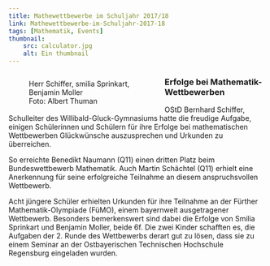 ```yaml
---
title: Mathewettbewerbe im Schuljahr 2017/18
link: Mathewettbewerbe-im-Schuljahr-2017-18
tags: [Mathematik, Events]
thumbnail: 
    src: calculator.jpg
    alt: Ein thumbnail
---
```

<!-- TODO: Bild funktioniert nicht! -->
<figure style="float: left; margin-right: 15px; width: 50%; margin-bottom: 15px">
    <!-- <v-image name="mathe_wb_17_article" /> -->
    <figcaption>
        Herr Schiffer, smilia Sprinkart, Benjamin Moller
        <br />
        Foto: Albert Thuman
    </figcaption>
</figure>

<h3>
    Erfolge bei Mathematik-Wettbewerben
</h3>

<p>
    OStD Bernhard Schiffer, Schulleiter des Willibald-Gluck-Gymnasiums hatte die freudige Aufgabe, einigen Schülerinnen
    und Schülern für ihre Erfolge bei mathematischen Wettbewerben Glückwünsche auszusprechen und Urkunden zu
    überreichen.
</p>
<p>
    So erreichte Benedikt Naumann (Q11) einen dritten Platz beim Bundeswettbewerb Mathematik. Auch Martin Schächtel
    (Q11) erhielt eine Anerkennung für seine erfolgreiche Teilnahme an diesem anspruchsvollen Wettbewerb.
</p>
<p>
    Acht jüngere Schüler erhielten Urkunden für ihre Teilnahme an der Fürther Mathematik-Olympiade (FüMO), einem
    bayernweit ausgetragener Wettbewerb. Besonders bemerkenswert sind dabei die Erfolge von Smilia Sprinkart und
    Benjamin Moller, beide 6f. Die zwei Kinder schafften es, die Aufgaben der 2. Runde des Wettbewerbs derart gut zu
    lösen, dass sie zu einem Seminar an der Ostbayerischen Technischen Hochschule Regensburg eingeladen wurden.
</p>
